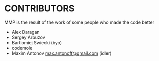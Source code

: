CONTRIBUTORS
============

MMP is the result of the work of some people who made the code better

 - Alex Daragan 
 - Sergey Arbuzov 
 - Bartlomiej Swiecki  (byo)
 - codemole 
 - Maxim Antonov <max.antonoff@gmail.com> (idler)
